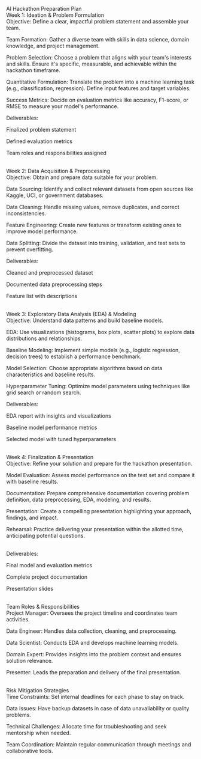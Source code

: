 AI Hackathon Preparation Plan<br>
 Week 1: Ideation & Problem Formulation<br>
Objective: Define a clear, impactful problem statement and assemble your team.<br>

Team Formation: Gather a diverse team with skills in data science, domain knowledge, and project management.<br>

Problem Selection: Choose a problem that aligns with your team's interests and skills. Ensure it's specific, measurable, and achievable within the hackathon timeframe.<br>

Quantitative Formulation: Translate the problem into a machine learning task (e.g., classification, regression). Define input features and target variables.<br>

Success Metrics: Decide on evaluation metrics like accuracy, F1-score, or RMSE to measure your model's performance.<br>

Deliverables:<br>

Finalized problem statement<br>

Defined evaluation metrics<br>

Team roles and responsibilities assigned<br> <br>

Week 2: Data Acquisition & Preprocessing<br>
Objective: Obtain and prepare data suitable for your problem.<br>

Data Sourcing: Identify and collect relevant datasets from open sources like Kaggle, UCI, or government databases.<br>

Data Cleaning: Handle missing values, remove duplicates, and correct inconsistencies.<br>

Feature Engineering: Create new features or transform existing ones to improve model performance.<br>

Data Splitting: Divide the dataset into training, validation, and test sets to prevent overfitting.<br>

Deliverables:<br>

Cleaned and preprocessed dataset<br>

Documented data preprocessing steps<br>

Feature list with descriptions<br> <br>

 Week 3: Exploratory Data Analysis (EDA) & Modeling<br>
Objective: Understand data patterns and build baseline models.<br>

EDA: Use visualizations (histograms, box plots, scatter plots) to explore data distributions and relationships.<br>

Baseline Modeling: Implement simple models (e.g., logistic regression, decision trees) to establish a performance benchmark.<br>

Model Selection: Choose appropriate algorithms based on data characteristics and baseline results.<br>

Hyperparameter Tuning: Optimize model parameters using techniques like grid search or random search.<br>

Deliverables:<br>

EDA report with insights and visualizations<br>

Baseline model performance metrics<br>

Selected model with tuned hyperparameters<br> <br>

Week 4: Finalization & Presentation<br>
Objective: Refine your solution and prepare for the hackathon presentation.<br>

Model Evaluation: Assess model performance on the test set and compare it with baseline results.<br>

Documentation: Prepare comprehensive documentation covering problem definition, data preprocessing, EDA, modeling, and results.<br>

Presentation: Create a compelling presentation highlighting your approach, findings, and impact.<br>

Rehearsal: Practice delivering your presentation within the allotted time, anticipating potential questions.<br> <br>

Deliverables:<br>

Final model and evaluation metrics<br>

Complete project documentation<br>

Presentation slides<br> <br>

Team Roles & Responsibilities<br>
Project Manager: Oversees the project timeline and coordinates team activities.<br>

Data Engineer: Handles data collection, cleaning, and preprocessing.<br>

Data Scientist: Conducts EDA and develops machine learning models.<br>

Domain Expert: Provides insights into the problem context and ensures solution relevance.<br>

Presenter: Leads the preparation and delivery of the final presentation.<br> <br>

 Risk Mitigation Strategies<br>
Time Constraints: Set internal deadlines for each phase to stay on track.<br>

Data Issues: Have backup datasets in case of data unavailability or quality problems.<br>

Technical Challenges: Allocate time for troubleshooting and seek mentorship when needed.<br>

Team Coordination: Maintain regular communication through meetings and collaborative tools.<br>
